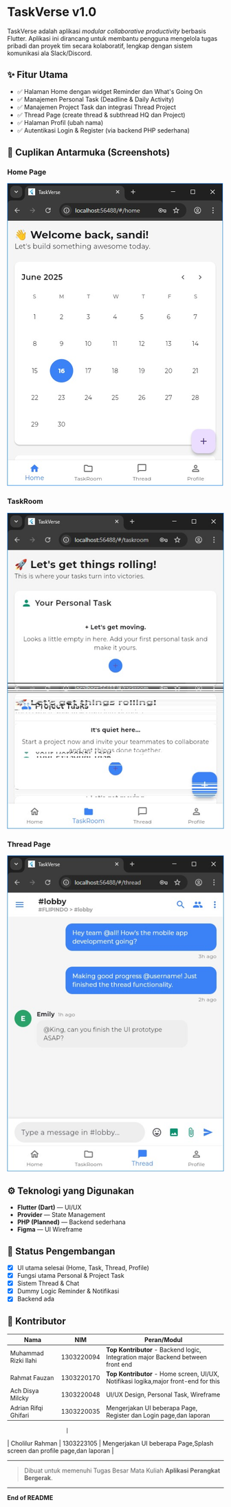 # TaskVerse v1.0

TaskVerse adalah aplikasi *modular collaborative productivity* berbasis Flutter. Aplikasi ini dirancang untuk membantu pengguna mengelola tugas pribadi dan proyek tim secara kolaboratif, lengkap dengan sistem komunikasi ala Slack/Discord.

## ✨ Fitur Utama

* ✅ Halaman Home dengan widget Reminder dan What's Going On
* ✅ Manajemen Personal Task (Deadline & Daily Activity)
* ✅ Manajemen Project Task dan integrasi Thread Project
* ✅ Thread Page (create thread & subthread HQ dan Project)
* ✅ Halaman Profil (ubah nama)
* ✅ Autentikasi Login & Register (via backend PHP sederhana)

## 📸 Cuplikan Antarmuka (Screenshots)

### Home Page

![Home Screenshot](screenshots/home.jpg)

### TaskRoom

![TaskRoom Screenshot](screenshots/task.jpg)

### Thread Page

![Thread Screenshot](screenshots/thread.jpg)



## ⚙️ Teknologi yang Digunakan

* **Flutter (Dart)** — UI/UX
* **Provider** — State Management
* **PHP (Planned)** — Backend sederhana
* **Figma** — UI Wireframe

## 🚧 Status Pengembangan

* [x] UI utama selesai (Home, Task, Thread, Profile)
* [x] Fungsi utama Personal & Project Task
* [x] Sistem Thread & Chat
* [x] Dummy Logic Reminder & Notifikasi
* [x] Backend ada

## 👥 Kontributor

| Nama                 | NIM        | Peran/Modul                                                   |
| -------------------- | ---------- | ------------------------------------------------------------- |
| Muhammad Rizki Ilahi | 1303220094 | **Top Kontributor** - Backend logic, Integration major Backend between front end |
| Rahmat Fauzan        | 1303220170 | **Top Kontributor** - Home screen, UI/UX, Notifikasi logika,major front-end for this  |
| Ach Disya Milcky     | 1303220048 | UI/UX Design, Personal Task, Wireframe                        |
| Adrian Rifqi Ghifari | 1303220035 | Mengerjakan UI beberapa Page, Register dan Login page,dan laporan

                       |
| Cholilur Rahman      | 1303223105 | Mengerjakan UI beberapa Page,Splash screen dan profile page,dan laporan                     |

---

> Dibuat untuk memenuhi Tugas Besar Mata Kuliah **Aplikasi Perangkat Bergerak**.

---

**End of README**
